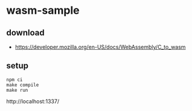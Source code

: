 # wasm-sample

## download
* https://developer.mozilla.org/en-US/docs/WebAssembly/C_to_wasm

## setup

```
npm ci
make compile
make run
```

http://localhost:1337/
